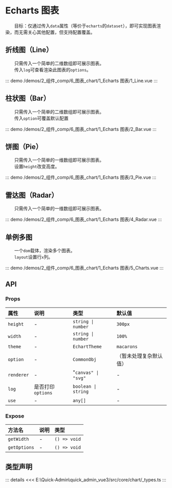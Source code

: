 # Echarts 图表

&emsp;&emsp;目标：仅通过传入`data`属性（等价于`echarts`的`dataset`），即可实现图表渲染，而无需关心其他配置，但支持配置覆盖。
## 折线图（Line）

&emsp;&emsp;只需传入一个简单的二维数组即可展示图表。  
&emsp;&emsp;传入`log`可查看渲染此图表的`options`。

::: demo 
/demos/2_组件_comp/6_图表_chart/1_Echarts 图表/1_Line.vue
:::
## 柱状图（Bar）

&emsp;&emsp;只需传入一个简单的二维数组即可展示图表。  
&emsp;&emsp;传入`option`可覆盖默认配置

::: demo 
/demos/2_组件_comp/6_图表_chart/1_Echarts 图表/2_Bar.vue
:::
## 饼图（Pie）

&emsp;&emsp;只需传入一个简单的一维数组即可展示图表。  
&emsp;&emsp;设置`height`改变高度。

::: demo 
/demos/2_组件_comp/6_图表_chart/1_Echarts 图表/3_Pie.vue
:::
## 雷达图（Radar）

&emsp;&emsp;只需传入一个简单的一维数组即可展示图表。

::: demo 
/demos/2_组件_comp/6_图表_chart/1_Echarts 图表/4_Radar.vue
:::
## 单例多图

&emsp;&emsp;一个`dom`载体，渲染多个图表。  
&emsp;&emsp;`layout`设置行`x`列。

::: demo 
/demos/2_组件_comp/6_图表_chart/1_Echarts 图表/5_Charts.vue
:::


## API 

### Props

|属性|说明|类型|默认值|
|:---|:---|:---|:---|
|`height`|-|`string \| number`|`300px`|
|`width`|-|`string \| number`|`100%`|
|`theme`|-|`EchartTheme`|`macarons`|
|`option`|-|`CommonObj`|（暂未处理复杂默认值）|
|`renderer`|-|"`canvas" \| "svg"`|-|
|`log`|是否打印`options`|`boolean \| string`|-|
|`use`|-|`any[]`|-|

### Expose

|方法名|说明|类型|
|:---|:---|:---|
|`getWidth`|-|`() => void`|
|`getOptions`|-|`() => void`|


## 类型声明

::: details
<<< E:\Quick-Admin\quick_admin_vue3/src/core/chart/_types.ts
:::  
